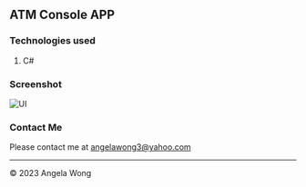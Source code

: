 ﻿## ATM Console APP

### Technologies used

1. C#

### Screenshot

![UI](https://i.ibb.co/prVsjrF/ATM.png)

### Contact Me

Please contact me at angelawong3@yahoo.com

---

© 2023 Angela Wong
